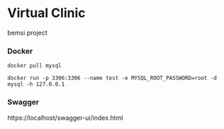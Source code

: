 # Virtual Clinic

bemsi project

### Docker 
```
docker pull mysql
```
```
docker run -p 3306:3306 --name test -e MYSQL_ROOT_PASSWORD=root -d mysql -h 127.0.0.1
```
### Swagger

https://localhost/swagger-ui/index.html
